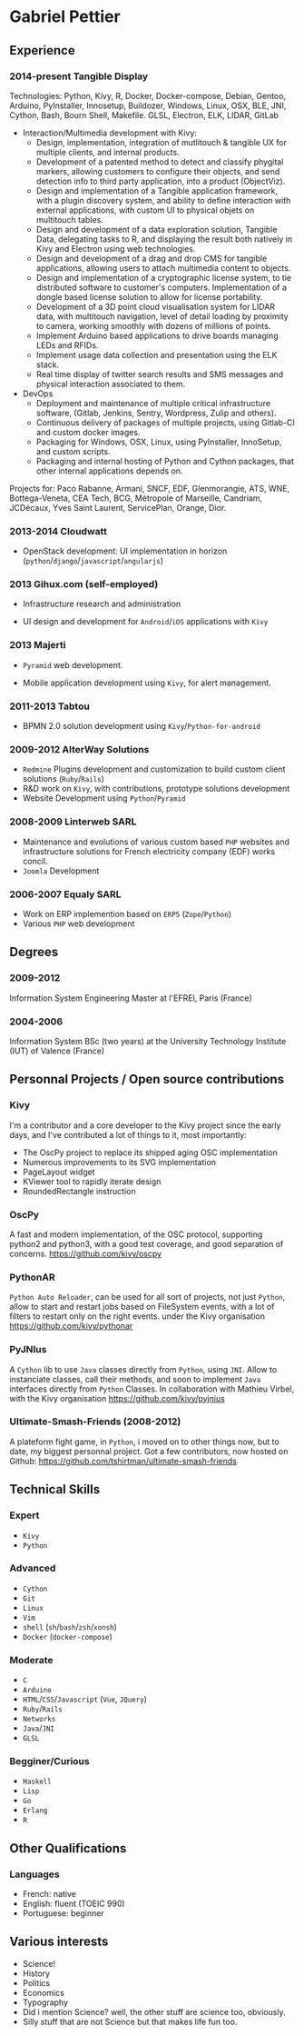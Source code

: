 # Gabriel Pettier

## Experience

### 2014-present Tangible Display

Technologies: Python, Kivy, R, Docker, Docker-compose, Debian, Gentoo, Arduino,
  PyInstaller, Innosetup, Buildozer, Windows, Linux, OSX, BLE, JNI, Cython, Bash,
  Bourn Shell, Makefile. GLSL, Electron, ELK, LIDAR, GitLab

- Interaction/Multimedia development with Kivy:
    - Design, implementation, integration of mutlitouch & tangible UX for
      multiple clients, and internal products.
    - Development of a patented method to detect and classify phygital markers,
      allowing customers to configure their objects, and send detection info to
      third party application, into a product (ObjectViz).
    - Design and implementation of a Tangible application framework, with
      a plugin discovery system, and ability to define interaction with external
      applications, with custom UI to physical objets on multitouch tables.
    - Design and development of a data exploration solution, Tangible Data,
      delegating tasks to R, and displaying the result both natively in Kivy and
      Electron using web technologies.
    - Design and development of a drag and drop CMS for tangible applications,
      allowing users to attach multimedia content to objects.
    - Design and implementation of a cryptographic license system, to tie
      distributed software to customer's computers. Implementation of a dongle
      based license solution to allow for license portability.
    - Development of a 3D point cloud visualisation system for LIDAR data, with
      multitouch navigation, level of detail loading by proximity to camera,
      working smoothly with dozens of millions of points.
    - Implement Arduino based applications to drive boards managing LEDs and
      RFIDs.
    - Implement usage data collection and presentation using the ELK stack.
    - Real time display of twitter search results and SMS messages  and
      physical interaction associated to them.
- DevOps
    - Deployment and maintenance of multiple critical infrastructure software,
    (Gitlab, Jenkins, Sentry, Wordpress, Zulip and others).
    - Continuous delivery of packages of multiple projects, using Gitlab-CI and
    custom docker images.
    - Packaging for Windows, OSX, Linux, using PyInstaller, InnoSetup, and custom
    scripts.
    - Packaging and internal hosting of Python and Cython packages, that other
    internal applications depends on.

Projects for: Paco Rabanne, Armani, SNCF, EDF, Glenmorangie, ATS, WNE,
  Bottega-Veneta, CEA Tech, BCG, Métropole of Marseille, Candriam, JCDécaux, Yves
  Saint Laurent, ServicePlan, Orange, Dior.

### 2013-2014 Cloudwatt

- OpenStack development: UI implementation in horizon (`python`/`django`/`javascript`/`angularjs`)

### 2013 Gihux.com (self-employed)

- Infrastructure research and administration

- UI design and development for `Android`/`iOS` applications with `Kivy`

### 2013 Majerti

- `Pyramid` web development.

- Mobile application development using `Kivy`, for alert management.

### 2011-2013 Tabtou

- BPMN 2.0 solution development using `Kivy`/`Python-for-android`

### 2009-2012 AlterWay Solutions

- `Redmine` Plugins development and customization to build custom client
  solutions (`Ruby`/`Rails`)
- R&D work on `Kivy`, with contributions, prototype solutions development
- Website Development using `Python`/`Pyramid`

### 2008-2009 Linterweb SARL

- Maintenance and evolutions of various custom based `PHP` websites and
  infrastructure solutions for French electricity company (EDF) works
  concil.
- `Joomla` Development


### 2006-2007 Equaly SARL

- Work on ERP implemention based on `ERP5` (`Zope`/`Python`)
- Various `PHP` web development


## Degrees


### 2009-2012

Information System Engineering Master at l'EFREI, Paris (France)


### 2004-2006

Information System BSc (two years) at the University Technology
Institute (IUT) of Valence (France)


## Personnal Projects / Open source contributions

### Kivy
I'm a contributor and a core developer to the Kivy project since the early
days, and I've contributed a lot of things to it, most importantly:
- The OscPy project to replace its shipped aging OSC implementation
- Numerous improvements to its SVG implementation
- PageLayout widget
- KViewer tool to rapidly iterate design
- RoundedRectangle instruction


### OscPy

A fast and modern implementation, of the OSC protocol, supporting python2 and
python3, with a good test coverage, and good separation of concerns.
<https://github.com/kivy/oscpy>

### PythonAR

`Python Auto Reloader`, can be used for all sort of projects, not just
`Python`, allow to start and restart jobs based on FileSystem events, with
a lot of filters to restart only on the right events.
under the Kivy organisation
<https://github.com/kivy/pythonar>

### PyJNIus

A `Cython` lib to use `Java` classes directly from `Python`, using `JNI`.
Allow to instanciate classes, call their methods, and soon to implement
`Java` interfaces directly from `Python` Classes.
In collaboration with Mathieu Virbel, with the Kivy organisation
<https://github.com/kivy/pyjnius>


### Ultimate-Smash-Friends (2008-2012)

A plateform fight game, in `Python`, i moved on to other things now, but
to date, my biggest personnal project. Got a few contributors, now hosted on Github:
<https://github.com/tshirtman/ultimate-smash-friends>


## Technical Skills

### Expert

- `Kivy`
- `Python`

### Advanced

- `Cython`
- `Git`
- `Linux`
- `Vim`
- `shell` (`sh`/`bash`/`zsh`/`xonsh`)
- `Docker` (`docker-compose`)


### Moderate

- `C`
- `Arduino`
- `HTML`/`CSS`/`Javascript` (`Vue`, `JQuery`)
- `Ruby`/`Rails`
- `Networks`
- `Java`/`JNI`
- `GLSL`


### Begginer/Curious

- `Haskell`
- `Lisp`
- `Go`
- `Erlang`
- `R`



## Other Qualifications

### Languages

- French: native
- English: fluent (TOEIC 990)
- Portuguese: beginner


## Various interests

- Science!
- History
- Politics
- Economics
- Typography
- Did i mention Science? well, the other stuff are science too, obviously.
- Silly stuff that are not Science but that makes life fun too.

<link href="markdown.css" rel="stylesheet"></link>
